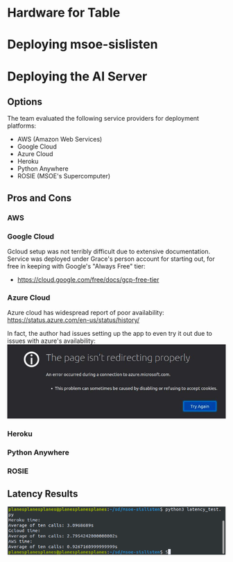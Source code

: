 # Hardware for Table


# Deploying msoe-sislisten


# Deploying the AI Server
## Options
The team evaluated the following service providers for deployment platforms:
* AWS (Amazon Web Services)
* Google Cloud
* Azure Cloud
* Heroku
* Python Anywhere
* ROSIE (MSOE's Supercomputer)

## Pros and Cons

### AWS

### Google Cloud
Gcloud setup was not terribly difficult due to extensive documentation. Service was deployed under Grace's person account for starting out, for free in keeping with Google's "Always Free" tier:
* https://cloud.google.com/free/docs/gcp-free-tier


### Azure Cloud
Azure cloud has widespread report of poor availability:
https://status.azure.com/en-us/status/history/

In fact, the author had issues setting up the app to even try it out due to issues with azure's availability:
![image](uploads/f18fcd892b8cf2d658e0785cd44e82c0/image.png)

### Heroku

### Python Anywhere

### ROSIE 

## Latency Results
![image](uploads/e27ebd35f3c7a5080a1756b520f7cbb2/image.png)


